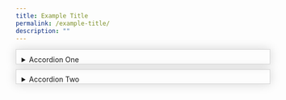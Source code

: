 ```yaml
---
title: Example Title
permalink: /example-title/
description: ""
---
```



<html>
<head>
<style>
details {
    border: 1px solid #d4d4d4;    
    padding: .75em .75em 0;
	margin-top: 10px;
	box-shadow:0 0 20px #d4d4d4;
}

summary {	
    font-weight: bold;
    margin: -.75em -.75em 0;
    padding: .75em;
    background-color: #5f75a4;
    color: #fff;
}

details[open] {
    padding: .75em;
	border-bottom: 1px solid #d4d4d4;
}

details[open] summary {
    border-bottom: 1px solid #d4d4d4;
    margin-bottom: 10px;
}
</style>
</head>
<body>
	<details>
		<summary>Accordion One</summary>
		Body Content 1
	</details>
	<details>
		<summary>Accordion Two</summary>
		Body Content 2
	</details>
</body>
</html>